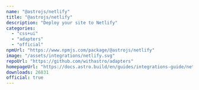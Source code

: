 ```yaml
---
name: "@astrojs/netlify"
title: "@astrojs/netlify"
description: "Deploy your site to Netlify"
categories:
  - "css+ui"
  - "adapters"
  - "official"
npmUrl: "https://www.npmjs.com/package/@astrojs/netlify"
image: "/assets/integrations/netlify.svg"
repoUrl: "https://github.com/withastro/adapters"
homepageUrl: "https://docs.astro.build/en/guides/integrations-guide/netlify/"
downloads: 26831
official: true
---
```

